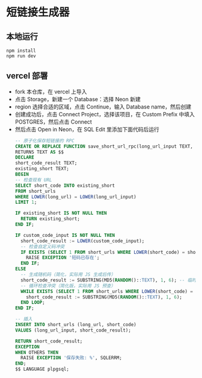 # 短链接生成器

## 本地运行

```npm
npm install
npm run dev
```

## vercel 部署

- fork 本仓库，在 vercel 上导入
- 点击 Storage，新建一个 Database：选择 Neon 新建
- region 选择合适的区域，点击 Continue，输入 Database name，然后创建
- 创建成功后，点击 Connect Project，选择该项目，在 Custom Prefix 中填入 POSTGRES，然后点击 Connect
- 然后点击 Open in Neon，在 SQL Edit 里添加下面代码后运行
  ```SQL
  -- 原子化保存短链接的 RPC
  CREATE OR REPLACE FUNCTION save_short_url_rpc(long_url_input TEXT, custom_code_input TEXT DEFAULT NULL)
  RETURNS TEXT AS $$
  DECLARE
  short_code_result TEXT;
  existing_short TEXT;
  BEGIN
  -- 检查现有 URL
  SELECT short_code INTO existing_short
  FROM short_urls
  WHERE LOWER(long_url) = LOWER(long_url_input)
  LIMIT 1;

  IF existing_short IS NOT NULL THEN
    RETURN existing_short;
  END IF;

  IF custom_code_input IS NOT NULL THEN
    short_code_result := LOWER(custom_code_input);
    -- 检查自定义码冲突
    IF EXISTS (SELECT 1 FROM short_urls WHERE LOWER(short_code) = short_code_result) THEN
      RAISE EXCEPTION '短码已存在';
    END IF;
  ELSE
    -- 生成随机码（简化，实际用 JS 生成后传）
    short_code_result := SUBSTRING(MD5(RANDOM()::TEXT), 1, 6); -- 临时，实际用 JS 哈希
    -- 循环检查冲突（简化版，实际用 JS 预查）
    WHILE EXISTS (SELECT 1 FROM short_urls WHERE LOWER(short_code) = short_code_result) LOOP
      short_code_result := SUBSTRING(MD5(RANDOM()::TEXT), 1, 6);
    END LOOP;
  END IF;

  -- 插入
  INSERT INTO short_urls (long_url, short_code)
  VALUES (long_url_input, short_code_result);

  RETURN short_code_result;
  EXCEPTION
  WHEN OTHERS THEN
    RAISE EXCEPTION '保存失败: %', SQLERRM;
  END;
  $$ LANGUAGE plpgsql;
  ```
